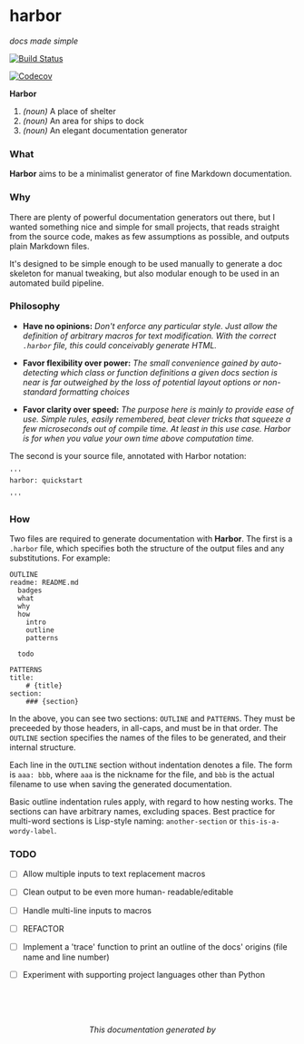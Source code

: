 
# harbor

*docs made simple*

[![Build Status](https://travis-ci.org/crgirard/harbor.svg?branch=master)](https://travis-ci.org/crgirard/harbor)

[![Codecov](https://img.shields.io/codecov/c/github/crgirard/harbor.svg)](https://codecov.io/gh/crgirard/harbor/)


**Harbor**
1. *(noun)* A place of shelter
2. *(noun)* An area for ships to dock
3. *(noun)* An elegant documentation generator

### What

**Harbor** aims to be a minimalist generator of fine Markdown documentation.

### Why

There are plenty of powerful documentation generators out there, but I wanted
something nice and simple for small projects, that reads straight from the
source code, makes as few assumptions as possible, and outputs plain Markdown
files. 


It's designed to be simple enough to be used manually to generate a doc skeleton
for manual tweaking, but also modular enough to be used in an automated build
pipeline. 


### Philosophy
- **Have no opinions:** *Don't enforce any particular style. Just allow the
definition of arbitrary macros for text modification. With the correct `.harbor`
file, this could conceivably generate HTML.* 

- **Favor flexibility over power:** *The small convenience gained by
auto-detecting which class or function definitions a given docs section is near
is far outweighed by the loss of potential layout options or non-standard
formatting choices* 

- **Favor clarity over speed:** *The purpose here is mainly to provide ease of
use. Simple rules, easily remembered, beat clever tricks that squeeze a few
microseconds out of compile time. At least in this use case. Harbor is for when
you value your own time above computation time.* 

The second is your source file, annotated with Harbor notation:

```
'''
harbor: quickstart

'''
```


### How


Two files are required to generate documentation with **Harbor**. The first is a
`.harbor` file, which specifies both the structure of the output files and any
substitutions. For example: 


```
OUTLINE
readme: README.md
  badges
  what
  why
  how
    intro
    outline
    patterns

  todo

PATTERNS
title:
    # {title}
section:
    ### {section}
```


In the above, you can see two sections: `OUTLINE` and `PATTERNS`. They must be
preceeded by those headers, in all-caps, and must be in that order. The
`OUTLINE` section specifies the names of the files to be generated, and their
internal structure. 


Each line in the `OUTLINE` section without indentation denotes a file. The form
is `aaa: bbb`, where `aaa` is the nickname for the file, and `bbb` is the actual
filename to use when saving the generated documentation. 


Basic outline indentation rules apply, with regard to how nesting works. The
sections can have arbitrary names, excluding spaces. Best practice for
multi-word sections is Lisp-style naming: `another-section` or
`this-is-a-wordy-label`. 


### TODO


- [ ] Allow multiple inputs to text replacement macros 

- [ ] Clean output to be even more human- readable/editable 

- [ ] Handle multi-line inputs to macros 

- [ ] REFACTOR 

- [ ] Implement a 'trace' function to print an outline of the docs' origins
(file name and line number) 

- [ ] Experiment with supporting project languages other than Python 

<br>
<br>
<br>
<p align="center">
  <i>This documentation generated by <a href="https://www.github.com/crgirard/harbor" title="harbor: docs made simple>harbor</a></i>
</p>